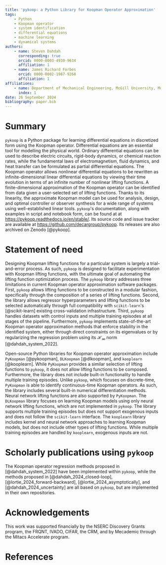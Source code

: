 ```yaml
---
title: 'pykoop: a Python Library for Koopman Operator Approximation'
tags:
    - Python
    - Koopman operator
    - system identification
    - differential equations
    - machine learning
    - dynamical systems
authors:
    - name: Steven Dahdah
      corresponding: true
      orcid: 0000-0003-4930-9634
      affiliation: 1
    - name: James Richard Forbes
      orcid: 0000-0002-1987-9268
      affiliation: 1
affiliations:
    - name: Department of Mechanical Engineering, McGill University, Montreal QC, Canada
      index: 1
date: 26 September 2024
bibliography: paper.bib
---
```


# Summary

`pykoop` is a Python package for learning differential equations in discretized
form using the Koopman operator. Differential equations are an essential tool
for modelling the physical world. Ordinary differential equations can be used to
describe electric circuits, rigid-body dynamics, or chemical reaction rates,
while the fundamental laws of electromagnetism, fluid dynamics, and heat
transfer can be formulated as partial differential equations. The Koopman
operator allows nonlinear differential equations to be rewritten as
infinite-dimensional linear differential equations by viewing their time
evolution in terms of an infinite number of nonlinear lifting functions. A
finite-dimensional approximation of the Koopman operator can be identified from
data given a user-selected set of lifting functions. Thanks to its linearity,
the approximate Koopman model can be used for analysis, design, and optimal
controller or observer synthesis for a wide range of systems using
well-established linear tools. `pykoop`'s documentation, along with examples in
script and notebook form, can be found at at
https://pykoop.readthedocs.io/en/stable/. Its source code and issue tracker are
available at https://github.com/decargroup/pykoop. Its releases are also
archived on Zenodo [@pykoop].

# Statement of need

Designing Koopman lifting functions for a particular system is largely a
trial-and-error process. As such, `pykoop` is designed to facilitate
experimentation with Koopman lifting functions, with the ultimate goal of
automating the lifting function optimization process.
The `pykoop` library addresses three limitations in current Koopman operator
approximation software packages. First, `pykoop` allows lifting functions to be
constructed in a modular fashion, specifically through the composition of a
series of lifting functions. Second, the library allows regressor
hyperparameters and lifting functions to be selected automatically through full
compatibility with `scikit-learn`'s [@scikit-learn] existing cross-validation
infrastructure. Third, `pykoop` handles datasets with control inputs and
multiple training episodes at all stages of the pipeline.
Furthermore, `pykoop` implements state-of-the-art Koopman operator approximation
methods that enforce stability in the identified system, either through direct
constraints on its eigenvalues or by regularizing the regression problem using its
$\mathcal{H}_\infty$ norm [@dahdah_system_2022].

Open-source Python libraries for Koopman operator approximation include
`PyKoopman` [@pykoopman], `DLKoopman` [@dlkoopman], and `kooplearn` [@kooplearn].
While `PyKoopman` provides a similar selection of lifting functions to `pykoop`,
it does not allow lifting functions to be composed. Furthermore, the library
does not include built-in functionality to handle multiple training episodes.
Unlike `pykoop`, which focuses on discrete-time, `PyKoopman` is able to identify
continuous-time Koopman operators. As such, the library includes several
built-in numerical differentiation methods. Neural network lifting functions are
also supported by `PyKoopman`. The `DLKoopman` library focuses on learning
Koopman models using only neural network lifting functions, which are not
implemented in `pykoop`. The library supports multiple training episodes but
does not support exogenous inputs and does not follow the `scikit-learn`
interface. The `kooplearn` library includes kernel and neural network approaches
to learning Koopman models, but does not include other types of lifting
functions. While multiple training episodes are handled by `kooplearn`,
exogenous inputs are not.

# Scholarly publications using `pykoop`

The Koopman operator regression methods proposed in [@dahdah_system_2022] have
been implemented within `pykoop`, while the methods proposed in
[@dahdah_2024_closed-loop], [@lortie_2024_forward-backward],
[@lortie_2024_asymptotically], and [@dahdah_2024_uncertainty] are all based on
`pykoop`, but are implemented in their own repositories.

# Acknowledgements

This work was supported financially by the NSERC Discovery Grants program, the
FRQNT, IVADO, CIFAR, the CRM, and by Mecademic through the Mitacs Accelerate
program.

# References
